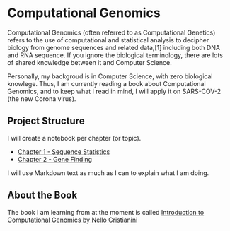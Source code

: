 # Computational Genomics

Computational Genomics (often referred to as Computational Genetics) refers to the use of computational and statistical analysis to decipher biology from genome sequences and related data,[1] including both DNA and RNA sequence. If you ignore the biological terminology, there are lots of shared knowledge between it and Computer Science. 

Personally, my backgroud is in Computer Science, with zero biological knowlege. Thus, I am currently reading a book about Computational Genomics, and to keep what I read in mind, I will apply it on SARS-COV-2 (the new Corona virus).

## Project Structure

I will create a notebook per chapter (or topic).

- [Chapter 1 - Sequence Statistics](https://github.com/gr33ndata/ComputationalGenomics/blob/master/Chapter%201%20-%20Sequence%20Statistics%20.ipynb)
- [Chapter 2 - Gene Finding](https://github.com/gr33ndata/ComputationalGenomics/blob/master/Chapter%202%20-%20Gene%20Finding.ipynb)

I will use Markdown text as much as I can to explain what I am doing.



## About the Book
The book I am learning from at the moment is called [Introduction to Computational Genomics by Nello Cristianini](https://amzn.to/2V4reIh)
